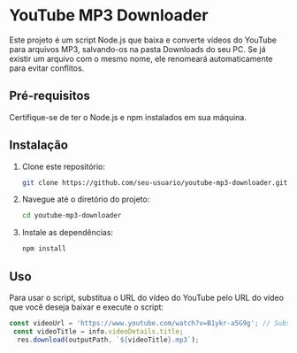 # YouTube MP3 Downloader

Este projeto é um script Node.js que baixa e converte vídeos do YouTube para arquivos MP3, salvando-os na pasta Downloads do seu PC. Se já existir um arquivo com o mesmo nome, ele renomeará automaticamente para evitar conflitos.

## Pré-requisitos

Certifique-se de ter o Node.js e npm instalados em sua máquina.

## Instalação

1. Clone este repositório:

    ```bash
    git clone https://github.com/seu-usuario/youtube-mp3-downloader.git
    ```

2. Navegue até o diretório do projeto:

    ```bash
    cd youtube-mp3-downloader
    ```

3. Instale as dependências:

    ```bash
    npm install
    ```

## Uso

Para usar o script, substitua o URL do vídeo do YouTube pelo URL do vídeo que você deseja baixar e execute o script:

```javascript
const videoUrl = 'https://www.youtube.com/watch?v=B1ykr-a5G9g'; // Substitua com o URL do vídeo do YouTube
 const videoTitle = info.videoDetails.title;
  res.download(outputPath, `${videoTitle}.mp3`);